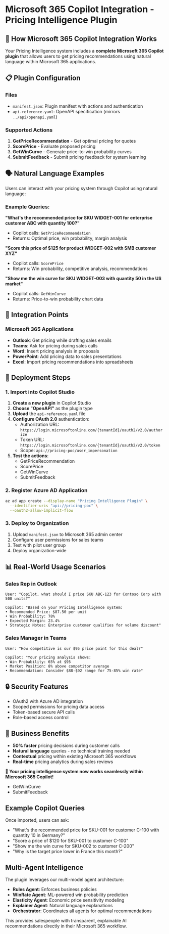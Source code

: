 # Microsoft 365 Copilot Integration - Pricing Intelligence Plugin

## 🤖 **How Microsoft 365 Copilot Integration Works**

Your Pricing Intelligence system includes a **complete Microsoft 365 Copilot plugin** that allows users to get pricing recommendations using natural language within Microsoft 365 applications.

## 📋 **Plugin Configuration**

### **Files**
- `manifest.json`: Plugin manifest with actions and authentication
- `api-reference.yaml`: OpenAPI specification (mirrors `../api/openapi.yaml`)

### **Supported Actions**
1. **GetPriceRecommendation** - Get optimal pricing for quotes
2. **ScorePrice** - Evaluate proposed pricing
3. **GetWinCurve** - Generate price-to-win probability curves
4. **SubmitFeedback** - Submit pricing feedback for system learning

## 🗣️ **Natural Language Examples**

Users can interact with your pricing system through Copilot using natural language:

### **Example Queries:**

**"What's the recommended price for SKU WIDGET-001 for enterprise customer ABC with quantity 100?"**
- Copilot calls: `GetPriceRecommendation`
- Returns: Optimal price, win probability, margin analysis

**"Score this price of $125 for product WIDGET-002 with SMB customer XYZ"**
- Copilot calls: `ScorePrice`  
- Returns: Win probability, competitive analysis, recommendations

**"Show me the win curve for SKU WIDGET-003 with quantity 50 in the US market"**
- Copilot calls: `GetWinCurve`
- Returns: Price-to-win probability chart data

## 🔧 **Integration Points**

### **Microsoft 365 Applications**
- **Outlook**: Get pricing while drafting sales emails
- **Teams**: Ask for pricing during sales calls  
- **Word**: Insert pricing analysis in proposals
- **PowerPoint**: Add pricing data to sales presentations
- **Excel**: Import pricing recommendations into spreadsheets

## 🚀 **Deployment Steps**

### **1. Import into Copilot Studio**
1. **Create a new plugin** in Copilot Studio
2. **Choose "OpenAPI"** as the plugin type
3. **Upload** the `api-reference.yaml` file
4. **Configure OAuth 2.0** authentication:
   - Authorization URL: `https://login.microsoftonline.com/{tenantId}/oauth2/v2.0/authorize`
   - Token URL: `https://login.microsoftonline.com/{tenantId}/oauth2/v2.0/token`
   - Scope: `api://pricing-poc/user_impersonation`
5. **Test the actions**:
   - GetPriceRecommendation
   - ScorePrice
   - GetWinCurve
   - SubmitFeedback

### **2. Register Azure AD Application**
```bash
az ad app create --display-name "Pricing Intelligence Plugin" \
  --identifier-uris "api://pricing-poc" \
  --oauth2-allow-implicit-flow
```

### **3. Deploy to Organization**
1. Upload `manifest.json` to Microsoft 365 admin center
2. Configure user permissions for sales teams
3. Test with pilot user group
4. Deploy organization-wide

## 📊 **Real-World Usage Scenarios**

### **Sales Rep in Outlook**
```
User: "Copilot, what should I price SKU ABC-123 for Contoso Corp with 500 units?"

Copilot: "Based on your Pricing Intelligence system:
• Recommended Price: $87.50 per unit
• Win Probability: 78%
• Expected Margin: 23.4%
• Strategic Notes: Enterprise customer qualifies for volume discount"
```

### **Sales Manager in Teams**
```
User: "How competitive is our $95 price point for this deal?"

Copilot: "Your pricing analysis shows:
• Win Probability: 65% at $95
• Market Position: 8% above competitor average  
• Recommendation: Consider $88-$92 range for 75-85% win rate"
```

## 🔒 **Security Features**
- OAuth2 with Azure AD integration
- Scoped permissions for pricing data access
- Token-based secure API calls
- Role-based access control

## 🎯 **Business Benefits**
- **50% faster** pricing decisions during customer calls
- **Natural language** queries - no technical training needed
- **Contextual** pricing within existing Microsoft 365 workflows
- **Real-time** pricing analytics during sales reviews

**🎉 Your pricing intelligence system now works seamlessly within Microsoft 365 Copilot!**
   - GetWinCurve
   - SubmitFeedback

## Example Copilot Queries

Once imported, users can ask:
- "What's the recommended price for SKU-001 for customer C-100 with quantity 10 in Germany?"
- "Score a price of $120 for SKU-001 to customer C-100"
- "Show me the win curve for SKU-002 to customer C-200"
- "Why is the target price lower in France this month?"

## Multi-Agent Intelligence

The plugin leverages our multi-model agent architecture:
- **Rules Agent**: Enforces business policies
- **WinRate Agent**: ML-powered win probability prediction  
- **Elasticity Agent**: Economic price sensitivity modeling
- **Explainer Agent**: Natural language explanations
- **Orchestrator**: Coordinates all agents for optimal recommendations

This provides salespeople with transparent, explainable AI recommendations directly in their Microsoft 365 workflow.
